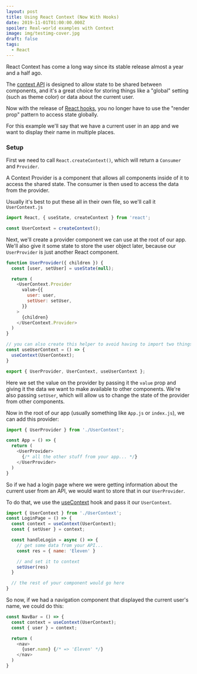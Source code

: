 ```yaml
---
layout: post
title: Using React Context (Now With Hooks)
date: 2019-11-01T01:00:00.000Z
spoiler: Real-world examples with Context
image: img/testimg-cover.jpg
draft: false
tags:
  - React
---
```


React Context has come a long way since its stable release almost a year and a half ago.

The [context API](https://reactjs.org/docs/context.html) is designed to allow state to be shared between components, and it's a great choice for storing things like a "global" setting (such as theme color) or data about the current user.

Now with the release of [React hooks](https://reactjs.org/docs/hooks-intro.html), you no longer have to use the "render prop" pattern to access state globally.

For this example we'll say that we have a current user in an app and we want to display their name in multiple places.

### Setup

First we need to call `React.createContext()`, which will return a `Consumer` and `Provider`.

A Context Provider is a component that allows all components inside of it to access the shared state. The consumer is then used to access the data from the provider.

Usually it's best to put these all in their own file, so we'll call it `UserContext.js`

```js
import React, { useState, createContext } from 'react';

const UserContext = createContext();
```

Next, we'll create a provider component we can use at the root of our app. We'll also give it some state to store the user object later, because our `UserProvider` is just another React component.

```js
function UserProvider({ children }) {
  const [user, setUser] = useState(null);

  return (
    <UserContext.Provider
      value={{
        user: user,
        setUser: setUser,
      }}
    >
      {children}
    </UserContext.Provider>
  )
}

// you can also create this helper to avoid having to import two things to use this context
const useUserContext = () => {
  useContext(UserContext);
}

export { UserProvider, UserContext, useUserContext };
```

Here we set the value on the provider by passing it the `value` prop and giving it the data we want to make available to other components. We're also passing `setUser`, which will allow us to change the state of the provider from other components.

Now in the root of our app (usually something like `App.js` or `index.js`), we can add this provider:

```js
import { UserProvider } from './UserContext';

const App = () => {
  return (
    <UserProvider>
      {/* all the other stuff from your app... */}
    </UserProvider>
  )
}
```

So if we had a login page where we were getting information about the current user from an API, we would want to store that in our `UserProvider`.

To do that, we use the [useContext](https://reactjs.org/docs/hooks-reference.html#usecontext) hook and pass it our `UserContext`.

```js
import { UserContext } from './UserContext';
const LoginPage = () => {
  const context = useContext(UserContext);
  const { setUser } = context;

  const handleLogin = async () => {
    // get some data from your API...
    const res = { name: 'Eleven' }

    // and set it to context
    setUser(res)
  }

  // the rest of your component would go here
}
```

So now, if we had a navigation component that displayed the current user's name, we could do this:

```js
const NavBar = () => {
  const context = useContext(UserContext);
  const { user } = context;

  return (
    <nav>
      {user.name} {/* => 'Eleven' */}
    </nav>
  )
}
```